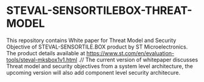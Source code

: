 # STEVAL-SENSORTILEBOX-THREAT-MODEL

This repository contains  White paper for Threat Model and Security Objective of STEVAL-SENSORTILE.BOX product by ST Microelectronics. The product details available at https://www.st.com/en/evaluation-tools/steval-mksbox1v1.html .//
The current version of whitepaper discusses Threat model and security objectives from a system level architecture, the upcoming version will also add component level security architecure. 
